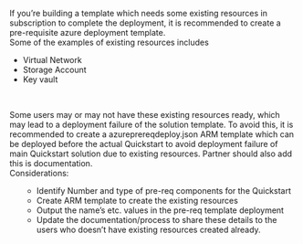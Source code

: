 <font style="segoe ui">
<p>If you&rsquo;re building a template which needs  some existing resources in subscription to complete the deployment, it is  recommended to create a pre-requisite azure deployment template.<br />
  Some of the examples of existing resources  includes</p>
<ul>
  <li>Virtual Network </li>
  <li>Storage Account</li>
  <li>Key vault</li>
</ul>
<br><p>Some users may or may not have these existing  resources ready, which may lead to a deployment failure of the solution  template. To avoid this, it is recommended to create a azureprereqdeploy.json  ARM template which can be deployed before the actual Quickstart to avoid  deployment failure of main Quickstart solution due to existing resources.  Partner should also add this is documentation.<br />
  Considerations:</p>
<ul>
<ul>
  <li>Identify Number and type of pre-req components  for the Quickstart</li>
  <li>Create ARM template to create the existing  resources</li>
  <li>Output the name&rsquo;s etc. values in the pre-req  template deployment</li>
  <li>Update the documentation/process to share  these details to the users who doesn&rsquo;t have existing resources created already.</li>
</ul>
</font>

